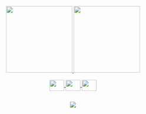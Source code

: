 
 
<div align="center">
  <a href="https://github.com/Daniellabarbosa">
  <img height="180em" src="https://github-readme-stats.vercel.app/api?username=daniellabarbosa&show_icons=true&theme=solarized-light&include_all_commits=true&count_private=true"/>
    
    
  <img height="180em" src="https://github-readme-stats.vercel.app/api/top-langs/?username=daniellabarbosa&layout=compact&langs_count=7&solarized-light"/>
</div>
  
</div>
<div style="display: inline_block"><br>
  <div align="center">
  
  <img align="center" height="30" width="40" src="https://cdn.jsdelivr.net/gh/devicons/devicon/icons/dart/dart-original.svg">
  <img align="center"  height="30" width="40" src="https://cdn.jsdelivr.net/gh/devicons/devicon/icons/kotlin/kotlin-original.svg">
  <img align="center"  height="30" width="40" src="https://cdn.jsdelivr.net/gh/devicons/devicon/icons/flutter/flutter-original.svg">
  </div>
  
  ##
  
  <div> 
  
 <div align="center">
  <a href = "mailto:danyb-@live.com"><img src="http://ForTheBadge.com/images/badges/built-with-love.svg" target="_blank"></a>
  
 
 
 
</div>
  
